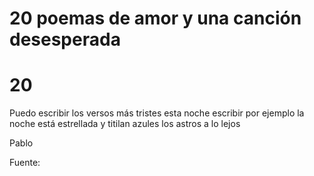 # 20 poemas de amor y una canción desesperada

# 20


Puedo escribir los versos más tristes esta noche
escribir por ejemplo la noche está estrellada y
titilan azules los astros a lo lejos







Pablo 

Fuente: 